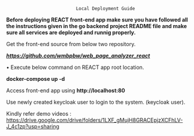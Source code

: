                               Local Deployment Guide
**Before deploying REACT front-end app make sure you have followed all the instructions given in the go backend project README file
and make sure all services are deployed and runnig properly.**

Get the  front-end source from below two repository.

**_https://github.com/wmbpbw/web_page_analyzer_react_**



•
Execute below command on REACT app root location.

**docker-compose up -d**


Access front-end app using **http://localhost:80**


Use newly created keycloak user to login to the system. (keycloak user).


Kindly refer demo videos : https://drive.google.com/drive/folders/1LXF_gMujH8GRACEpjzXCFhLV-J_4c1zp?usp=sharing